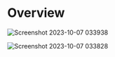 # Overview

![Screenshot 2023-10-07 033938](https://github.com/Pradhyumna789/Counter_Timer_JS/assets/45138354/25cd6920-0a46-4582-a2d2-113361a330bc)

![Screenshot 2023-10-07 033828](https://github.com/Pradhyumna789/Counter_Timer_JS/assets/45138354/93aa7fe6-2ed2-4a9c-83d6-690346952f46)
